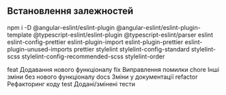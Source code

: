 ## Встановлення залежностей
npm i -D @angular-eslint/eslint-plugin @angular-eslint/eslint-plugin-template @typescript-eslint/eslint-plugin @typescript-eslint/parser eslint eslint-config-prettier eslint-plugin-import eslint-plugin-prettier eslint-plugin-unused-imports prettier stylelint stylelint-config-standard stylelint-scss stylelint-config-recommended-scss stylelint-order 

feat	    Додавання нового функціоналу
fix	      Виправлення помилки
chore	    Інші зміни без нового функціоналу
docs	    Зміни у документації
refactor	Рефакторинг коду
test	    Додані/змінені тести